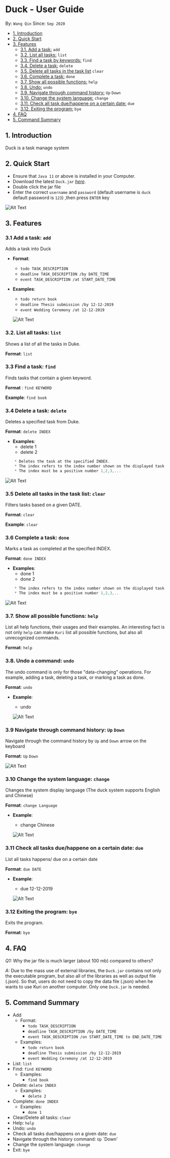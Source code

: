 # Duck - User Guide
By: `Wang Qin` Since: `Sep 2020`


* [1. Introduction](#introduction)
* [2. Quick Start](#quick-start)
* [3. Features](#features)
    + [3.1. Add a task:](#addtask) `add`
    + [3.2. List all tasks:](#list) `list`
    + [3.3. Find a task by keywords:](#find) `find`
    + [3.4. Delete a task:](#delete) `delete`
    + [3.5. Delete all tasks in the task list](#clear) `clear`
    + [3.6. Complete a task:](#complete) `done`
    + [3.7. Show all possible functions:](#help) `help`
    + [3.8. Undo:](#undo) `undo`
    + [3.9. Navigate through command history:](#Navi) `Up` `Down` 
    + [3.10. Change the system language:](#Change) `change`
    + [3.11. Check all task due/happene on a certain date:](#due) `due`
    + [3.12. Exiting the program:](#exit) `bye`
* [4. FAQ](#faq)
* [5. Command Summary](#command-summary)


<a name="introduction"></a>


##  1. Introduction
Duck is a task manage system

<a name="quick-start"></a>

## 2. Quick Start

*    Ensure that `Java 11` or above is installed in your Computer.
*    Download the latest `Duck.jar` [_here_](https://github.com/JosephLimWeiJie/duke/releases/download/v0.2.0/duke.jar).
*    Double click the jar file
*    Enter the correct `username` and `password` (default username is `duck` default password is `123`) ,then press `ENTER` key

  ![Alt Text](./login.gif)


<a name="features"></a>
## 3. Features


<a name="addtask"></a>

### 3.1 Add a task: `add`

Adds a task into Duck

* **Format**: 
    * `todo TASK_DESCRIPTION`
    * `deadline TASK_DESCRIPTION /by DATE_TIME`
    * `event TASK_DESCRIPTION /at START_DATE_TIME`

* **Examples**:
    * `todo return book`
    * `deadline Thesis submission /by 12-12-2019`
    * `event Wedding Ceremony /at 12-12-2019`
    
    
    ![Alt Text](./add_todo.gif)
    

<a name="list"></a>

### 3.2. List all tasks: `list`

Shows a list of all the tasks in Duke.

**Format**: `list`


<a name="find"></a>

### 3.3 Find a task: `find`

Finds tasks that contain a given keyword.

**Format** : `find KEYWORD`

**Example**: `find book`


<a name="delete"></a>

### 3.4 Delete a task: `delete`
Deletes a specified task from Duke.

**Format**: `delete INDEX`

* **Examples**:
    * delete 1
    * delete 2

```javascript
    * Deletes the task at the specified INDEX.
    * The index refers to the index number shown on the displayed task list.
    * The index must be a positive number 1,2,3,...
```
   ![Alt Text](./delete_command.gif)

<a name="clear"></a>

### 3.5 Delete all tasks in the task list: `clear`
Filters tasks based on a given DATE.

**Format**: `clear`

**Example**: `clear`

<a name="complete"></a>

### 3.6 Complete a task: `done`

Marks a task as completed at the specified INDEX.

**Format**: `done INDEX`

* **Examples**:
    * done 1
    * done 2

```javascript
    * The index refers to the index number shown on the displayed task list.
    * The index must be a positive number 1,2,3,..
```
    
   ![Alt Text](./done.gif)

<a name="help"></a>

### 3.7. Show all possible functions: `help`

List all help functions, their usages and their examples.
An interesting fact is not only `help` can make `Kuri` list all possible functions, but also all unrecognized commands. 

**Format**: `help`

<a name="undo"></a>

### 3.8. Undo a command: `undo`

The undo command is only for those "data-changing" operations. For example, adding a task, deleting a task, or marking a task as done.

**Format**: `undo`

* **Example**:
    * undo

    ![Alt Text](./undo.gif)


<a name="Navi"></a>

### 3.9 Navigate through command history: `Up` `Down` 

Navigate through the command history by `Up` and `Down` arrow on the keyboard

**Format**: `Up` `Down`


   ![Alt Text](./traverse_history_command.gif)


<a name="Change"></a>

### 3.10 Change the system language: `change`

Changes the system display language 
(The duck system supports English and Chinese)

**Format**: `change Language`
* **Example**:
    * change Chinese
    
    ![Alt Text](./change_language.gif)



<a name="due"></a>

### 3.11 Check all tasks due/happene on a certain date: `due`

List all tasks happens/ due on a certain date

**Format**: `due DATE`
* **Example**:
    * due 12-12-2019
    
    ![Alt Text](./due.gif)
    
    
<a name="exit"></a>

### 3.12 Exiting the program: `bye`

Exits the program.

**Format**: `bye`


<a name="faq"></a>

## 4. FAQ

*Q1:* Why the jar file is much larger (about 100 mb) compared to others?

*A:* Due to the mass use of external libraries, the `Duck.jar` contains not only the executable program, but also all of the 
    libraries as well as output file (.json). So that, users do not need to copy the data file (.json) when he wants to use Kuri on another
    computer. Only one `Duck.jar` is needed. 


<a name="command-summary"></a>

## 5. Command Summary
* Add 
    * Format: 
        * `todo TASK_DESCRIPTION`
        * `deadline TASK_DESCRIPTION /by DATE_TIME`
        * `event TASK_DESCRIPTION /on START_DATE_TIME to END_DATE_TIME`
    * Examples:
        * `todo return book`
        * `deadline Thesis submission /by 12-12-2019`
        * `event Wedding Ceremony /at 12-12-2019`
* List: `list`
* Find: `find KEYWORD`
    * Examples:
        * `find book`
* Delete: `delete INDEX`
   * Examples:
        * `delete 2`
* Complete: `done INDEX`
    * Examples:
        * `done 1`
* Clear/Delete all tasks: `clear`
* Help: `help`
* Undo: `undo`
* Check all tasks due/happens on a given date: `due` 
* Navigate through the history command: `Up` `Down'
* Change the system language: `change` 
* Exit: `bye`


